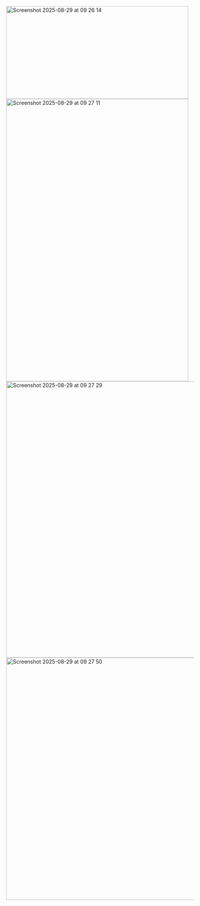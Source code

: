 <img width="489" height="249" alt="Screenshot 2025-08-29 at 09 26 14" src="https://github.com/user-attachments/assets/ac83d571-ff6a-4b13-85ea-2b956fb1d3d7" />
<img width="489" height="758" alt="Screenshot 2025-08-29 at 09 27 11" src="https://github.com/user-attachments/assets/7bc1d8a2-9590-459f-900d-173c87b30665" />
<img width="616" height="742" alt="Screenshot 2025-08-29 at 09 27 29" src="https://github.com/user-attachments/assets/5b41fcbc-2c65-4a8c-b64b-6b193c30ce22" />
<img width="689" height="650" alt="Screenshot 2025-08-29 at 09 27 50" src="https://github.com/user-attachments/assets/cf345892-ba9f-4547-91dd-4ceb4ba5be11" />
